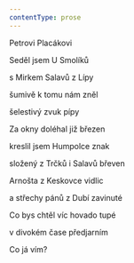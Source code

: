 ```yaml
---
contentType: prose
---
```


<section>

Petrovi Placákovi

Seděl jsem U Smolíků

s Mirkem Salavů z Lípy

šumivě k tomu nám zněl

šelestivý zvuk pípy

Za okny doléhal již březen

kreslil jsem Humpolce znak

složený z Trčků i Salavů břeven

Arnošta z Keskovce vidlic

a střechy pánů z Dubí zavinuté

Co bys chtěl víc hovado tupé

v divokém čase předjarním

Co já vím?

</section>
